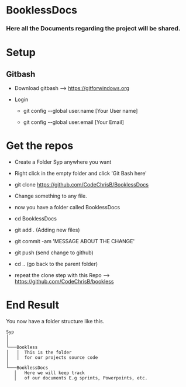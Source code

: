 # BooklessDocs

### Here all the Documents regarding the project will be shared.


# Setup

## Gitbash

- Download gitbash --> https://gitforwindows.org

- Login
    - git config --global user.name [Your User name]

    - git config --global user.email [Your Email]

# Get the repos

- Create a Folder Syp anywhere you want

- Right click in the empty folder and click 'Git Bash here'

- git clone https://github.com/CodeChrisB/BooklessDocs

- Change something to any file.

- now you have a folder called BooklessDocs

- cd BooklessDocs

- git add . (Adding new files)

- git commit -am 'MESSAGE ABOUT THE CHANGE'

- git push (send change to github)

- cd .. (go back to the parent folder)

- repeat the clone step with this Repo --> https://github.com/CodeChrisB/bookless

# End Result

 You now have a folder structure like this.

 ```
Syp
│   
│
└───Bookless
│   │  This is the folder
│   │  for our projects source code
│   
└───BooklessDocs
    │   Here we will keep track 
    │   of our documents E.g sprints, Powerpoints, etc.
```